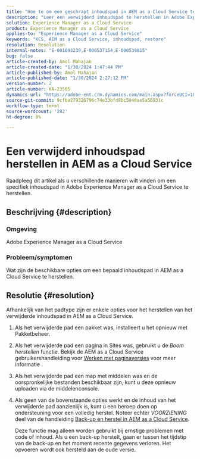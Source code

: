 ```yaml
---
title: "Hoe te om een geschrapt inhoudspad in AEM as a Cloud Service te herstellen"
description: "Leer een verwijderd inhoudspad te herstellen in Adobe Experience Manager as a Cloud Service."
solution: Experience Manager as a Cloud Service
product: Experience Manager as a Cloud Service
applies-to: "Experience Manager as a Cloud Service"
keywords: "KCS, AEM as a Cloud Service, inhoudspad, restore"
resolution: Resolution
internal-notes: "E-001093239,E-000537154,E-000539815"
bug: false
article-created-by: Amol Mahajan
article-created-date: "1/30/2024 1:47:44 PM"
article-published-by: Amol Mahajan
article-published-date: "1/30/2024 2:27:12 PM"
version-number: 2
article-number: KA-23505
dynamics-url: "https://adobe-ent.crm.dynamics.com/main.aspx?forceUCI=1&pagetype=entityrecord&etn=knowledgearticle&id=fa8c8323-76bf-ee11-9079-6045bd006793"
source-git-commit: 9cfba279326796c74e33bfd8bc5040ae5a56931c
workflow-type: tm+mt
source-wordcount: '282'
ht-degree: 0%

---
```


# Een verwijderd inhoudspad herstellen in AEM as a Cloud Service


Raadpleeg dit artikel als u verschillende manieren wilt vinden om een specifiek inhoudspad in Adobe Experience Manager as a Cloud Service te herstellen.

## Beschrijving {#description}


### <b>Omgeving</b>

Adobe Experience Manager as a Cloud Service



### <b>Probleem/symptomen</b>

Wat zijn de beschikbare opties om een bepaald inhoudspad in AEM as a Cloud Service te herstellen.


## Resolutie {#resolution}


Afhankelijk van het padtype zijn er enkele opties voor het herstellen van het verwijderde inhoudspad in AEM as a Cloud Service.

1. Als het verwijderde pad een pakket was, installeert u het opnieuw met Pakketbeheer.


2. Als het verwijderde pad een pagina in Sites was, gebruikt u de *Boom herstellen* functie. Bekijk de AEM as a Cloud Service gebruikershandleiding voor [Werken met paginaversies](https://experienceleague.adobe.com/docs/experience-manager-cloud-service/content/sites/authoring/features/page-versions.html) voor meer informatie .


3. Als het verwijderde pad een map met middelen was en de oorspronkelijke bestanden beschikbaar zijn, kunt u deze opnieuw uploaden via de middelenconsole.


4. Als geen van de bovenstaande opties werkt en de inhoud van het verwijderde pad aanzienlijk is, kunt u een beroep doen op ondersteuning voor een volledig herstel. Noteer echter *VOORZIENING* deel van de handleiding [Back-up en herstel in AEM as a Cloud Service](https://experienceleague.adobe.com/docs/experience-manager-cloud-service/content/operations/backup.html).

   Deze functie mag alleen worden gebruikt bij ernstige problemen met code of inhoud. Als u een back-up herstelt, gaan er tussen het tijdstip van de back-up en het moment recente gegevens verloren. Het opvoeren wordt ook hersteld aan de oude versie.

